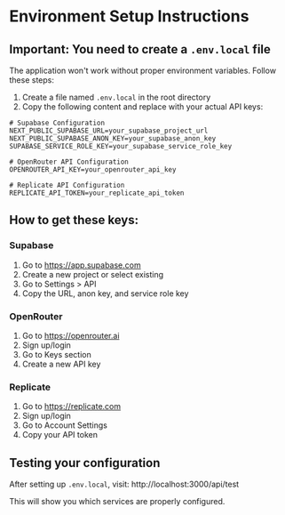 # Environment Setup Instructions

## Important: You need to create a `.env.local` file

The application won't work without proper environment variables. Follow these steps:

1. Create a file named `.env.local` in the root directory
2. Copy the following content and replace with your actual API keys:

```
# Supabase Configuration
NEXT_PUBLIC_SUPABASE_URL=your_supabase_project_url
NEXT_PUBLIC_SUPABASE_ANON_KEY=your_supabase_anon_key
SUPABASE_SERVICE_ROLE_KEY=your_supabase_service_role_key

# OpenRouter API Configuration
OPENROUTER_API_KEY=your_openrouter_api_key

# Replicate API Configuration
REPLICATE_API_TOKEN=your_replicate_api_token
```

## How to get these keys:

### Supabase
1. Go to https://app.supabase.com
2. Create a new project or select existing
3. Go to Settings > API
4. Copy the URL, anon key, and service role key

### OpenRouter
1. Go to https://openrouter.ai
2. Sign up/login
3. Go to Keys section
4. Create a new API key

### Replicate
1. Go to https://replicate.com
2. Sign up/login
3. Go to Account Settings
4. Copy your API token

## Testing your configuration

After setting up `.env.local`, visit: http://localhost:3000/api/test

This will show you which services are properly configured.
